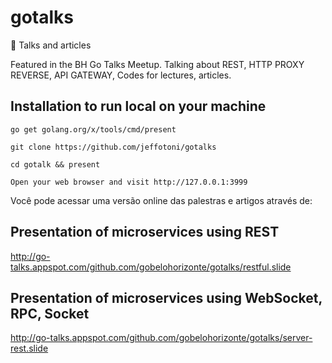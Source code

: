 # gotalks
:loudspeaker: Talks and articles

Featured in the BH Go Talks Meetup.
Talking about REST, HTTP PROXY REVERSE, API GATEWAY, Codes for lectures, articles.

## Installation to run local on your machine

`go get golang.org/x/tools/cmd/present`

`git clone https://github.com/jeffotoni/gotalks`

`cd gotalk && present`
 
 `Open your web browser and visit http://127.0.0.1:3999`
 
 Você pode acessar uma versão online das palestras e artigos através de:

 ## Presentation of microservices using REST

 http://go-talks.appspot.com/github.com/gobelohorizonte/gotalks/restful.slide

## Presentation of microservices using WebSocket, RPC, Socket

http://go-talks.appspot.com/github.com/gobelohorizonte/gotalks/server-rest.slide
